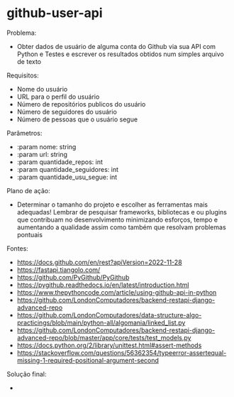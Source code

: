 # github-user-api

Problema:

 - Obter dados de usuário de alguma conta do Github via sua API com Python e Testes e escrever os resultados obtidos num simples arquivo de texto


Requisitos:

 - Nome do usuário
 - URL para o perfil do usuário
 - Número de repositórios publicos do usuário
 - Número de seguidores do usuário
 - Número de pessoas que o usuário segue 


Parâmetros:

 - :param nome: string
 - :param url: string
 - :param quantidade_repos: int
 - :param quantidade_seguidores: int
 - :param quantidade_usu_segue: int


Plano de ação:
 
 - Determinar o tamanho do projeto e escolher as ferramentas mais adequadas! Lembrar de pesquisar frameworks, bibliotecas e ou plugins que contribuam no desenvolvimento minimizando esforços, tempo e aumentando a qualidade assim como também que resolvam problemas pontuais


Fontes:

 - https://docs.github.com/en/rest?apiVersion=2022-11-28
 - https://fastapi.tiangolo.com/
 - https://github.com/PyGithub/PyGithub
 - https://pygithub.readthedocs.io/en/latest/introduction.html
 - https://www.thepythoncode.com/article/using-github-api-in-python
 - https://github.com/LondonComputadores/backend-restapi-django-advanced-repo
 - https://github.com/LondonComputadores/data-structure-algo-practicings/blob/main/python-all/algomania/linked_list.py
 - https://github.com/LondonComputadores/backend-restapi-django-advanced-repo/blob/master/app/core/tests/test_models.py
 - https://docs.python.org/2/library/unittest.html#assert-methods
 - https://stackoverflow.com/questions/56362354/typeerror-assertequal-missing-1-required-positional-argument-second


Solução final:

 - 
